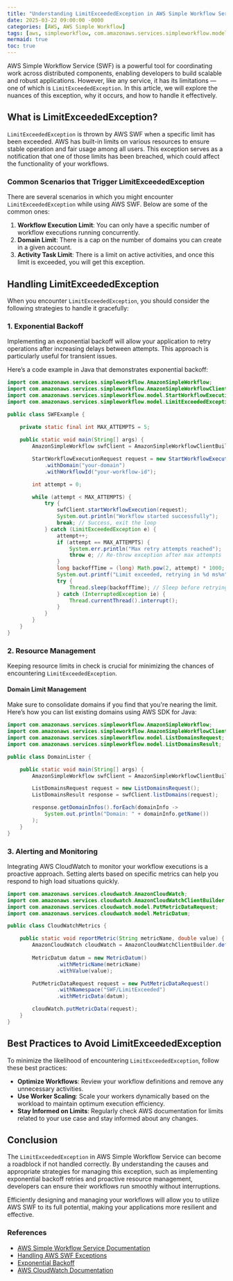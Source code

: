 ```yaml
---
title: "Understanding LimitExceededException in AWS Simple Workflow Service"
date: 2025-03-22 09:00:00 -0000
categories: [AWS, AWS Simple Workflow]
tags: [aws, simpleworkflow, com.amazonaws.services.simpleworkflow.model]
mermaid: true
toc: true
---
```



AWS Simple Workflow Service (SWF) is a powerful tool for coordinating work across distributed components, enabling developers to build scalable and robust applications. However, like any service, it has its limitations — one of which is `LimitExceededException`. In this article, we will explore the nuances of this exception, why it occurs, and how to handle it effectively.

## What is LimitExceededException?

`LimitExceededException` is thrown by AWS SWF when a specific limit has been exceeded. AWS has built-in limits on various resources to ensure stable operation and fair usage among all users. This exception serves as a notification that one of those limits has been breached, which could affect the functionality of your workflows.

### Common Scenarios that Trigger LimitExceededException

There are several scenarios in which you might encounter `LimitExceededException` while using AWS SWF. Below are some of the common ones:

1. **Workflow Execution Limit**: You can only have a specific number of workflow executions running concurrently.
2. **Domain Limit**: There is a cap on the number of domains you can create in a given account.
3. **Activity Task Limit**: There is a limit on active activities, and once this limit is exceeded, you will get this exception.

## Handling LimitExceededException

When you encounter `LimitExceededException`, you should consider the following strategies to handle it gracefully:

### 1. Exponential Backoff

Implementing an exponential backoff will allow your application to retry operations after increasing delays between attempts. This approach is particularly useful for transient issues.

Here’s a code example in Java that demonstrates exponential backoff:

```java
import com.amazonaws.services.simpleworkflow.AmazonSimpleWorkflow;
import com.amazonaws.services.simpleworkflow.AmazonSimpleWorkflowClientBuilder;
import com.amazonaws.services.simpleworkflow.model.StartWorkflowExecutionRequest;
import com.amazonaws.services.simpleworkflow.model.LimitExceededException;

public class SWFExample {
    
    private static final int MAX_ATTEMPTS = 5;

    public static void main(String[] args) {
        AmazonSimpleWorkflow swfClient = AmazonSimpleWorkflowClientBuilder.defaultClient();

        StartWorkflowExecutionRequest request = new StartWorkflowExecutionRequest()
            .withDomain("your-domain")
            .withWorkflowId("your-workflow-id");

        int attempt = 0;

        while (attempt < MAX_ATTEMPTS) {
            try {
                swfClient.startWorkflowExecution(request);
                System.out.println("Workflow started successfully");
                break; // Success, exit the loop
            } catch (LimitExceededException e) {
                attempt++;
                if (attempt == MAX_ATTEMPTS) {
                    System.err.println("Max retry attempts reached");
                    throw e; // Re-throw exception after max attempts
                }
                long backoffTime = (long) Math.pow(2, attempt) * 1000; // Exponential backoff
                System.out.printf("Limit exceeded, retrying in %d ms%n", backoffTime);
                try {
                    Thread.sleep(backoffTime); // Sleep before retrying
                } catch (InterruptedException ie) {
                    Thread.currentThread().interrupt();
                }
            }
        }
    }
}
```

### 2. Resource Management

Keeping resource limits in check is crucial for minimizing the chances of encountering `LimitExceededException`. 

#### Domain Limit Management
Make sure to consolidate domains if you find that you're nearing the limit. Here’s how you can list existing domains using AWS SDK for Java:

```java
import com.amazonaws.services.simpleworkflow.AmazonSimpleWorkflow;
import com.amazonaws.services.simpleworkflow.AmazonSimpleWorkflowClientBuilder;
import com.amazonaws.services.simpleworkflow.model.ListDomainsRequest;
import com.amazonaws.services.simpleworkflow.model.ListDomainsResult;

public class DomainLister {

    public static void main(String[] args) {
        AmazonSimpleWorkflow swfClient = AmazonSimpleWorkflowClientBuilder.defaultClient();

        ListDomainsRequest request = new ListDomainsRequest();
        ListDomainsResult response = swfClient.listDomains(request);

        response.getDomainInfos().forEach(domainInfo ->
            System.out.println("Domain: " + domainInfo.getName())
        );
    }
}
```

### 3. Alerting and Monitoring

Integrating AWS CloudWatch to monitor your workflow executions is a proactive approach. Setting alerts based on specific metrics can help you respond to high load situations quickly.

```java
import com.amazonaws.services.cloudwatch.AmazonCloudWatch;
import com.amazonaws.services.cloudwatch.AmazonCloudWatchClientBuilder;
import com.amazonaws.services.cloudwatch.model.PutMetricDataRequest;
import com.amazonaws.services.cloudwatch.model.MetricDatum;

public class CloudWatchMetrics {

    public static void reportMetric(String metricName, double value) {
        AmazonCloudWatch cloudWatch = AmazonCloudWatchClientBuilder.defaultClient();
        
        MetricDatum datum = new MetricDatum()
                .withMetricName(metricName)
                .withValue(value);

        PutMetricDataRequest request = new PutMetricDataRequest()
                .withNamespace("SWF/LimitExceeded")
                .withMetricData(datum);

        cloudWatch.putMetricData(request);
    }
}
```

## Best Practices to Avoid LimitExceededException

To minimize the likelihood of encountering `LimitExceededException`, follow these best practices:

- **Optimize Workflows**: Review your workflow definitions and remove any unnecessary activities.
- **Use Worker Scaling**: Scale your workers dynamically based on the workload to maintain optimum execution efficiency.
- **Stay Informed on Limits**: Regularly check AWS documentation for limits related to your use case and stay informed about any changes.

## Conclusion

The `LimitExceededException` in AWS Simple Workflow Service can become a roadblock if not handled correctly. By understanding the causes and appropriate strategies for managing this exception, such as implementing exponential backoff retries and proactive resource management, developers can ensure their workflows run smoothly without interruptions. 

Efficiently designing and managing your workflows will allow you to utilize AWS SWF to its full potential, making your applications more resilient and effective.

### References

- [AWS Simple Workflow Service Documentation](https://docs.aws.amazon.com/amazonswf/latest/developerguide/what-is-swf.html)
- [Handling AWS SWF Exceptions](https://docs.aws.amazon.com/amazonswf/latest/developerguide/swf-exceptions.html)
- [Exponential Backoff](https://en.wikipedia.org/wiki/Exponential_backoff)
- [AWS CloudWatch Documentation](https://docs.aws.amazon.com/AmazonCloudWatch/latest/monitoring/WhatIsCloudWatch.html)